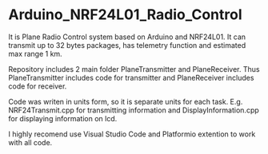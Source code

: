 # Arduino_NRF24L01_Radio_Control
It is Plane Radio Control system based on Arduino and NRF24L01.
It can transmit up to 32 bytes packages, has telemetry function and estimated max range 1 km. 

Repository includes 2 main folder PlaneTransmitter and PlaneReceiver.
Thus PlaneTransmitter includes code for transmitter and PlaneReceiver includes code for receiver.

Code was writen in units form, so it is separate units for each task. E.g. NRF24Transmit.cpp for transmitting information and DisplayInformation.cpp for displaying information on lcd. 

I highly recomend use Visual Studio Code and Platformio extention to work with all code.
